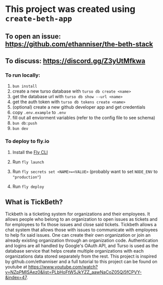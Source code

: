 # This project was created using `create-beth-app`
## To open an issue: https://github.com/ethanniser/the-beth-stack
## To discuss: https://discord.gg/Z3yUtMfkwa

### To run locally:

1. `bun install`
2. create a new turso database with `turso db create <name>`
3. get the database url with `turso db show --url <name>`
4. get the auth token with `turso db tokens create <name>`
5. (optional) create a new github developer app and get credentials
6. copy `.env.example` to `.env`
7. fill out all enviorment variables (refer to the config file to see schema)
8. `bun db:push`
9. `bun dev`

### To deploy to fly.io

1. Install the [Fly CLI](https://fly.io/docs/hands-on/install-flyctl/)

2. Run `fly launch`

3. Run `fly secrets set <NAME>=<VALUE>` (probably want to set `NODE_ENV` to `"production"`)

5. Run `fly deploy`

## What is TickBeth?

Tickbeth is a ticketing system for organizations and their employees. It allows people who belong to an organization to open issues as tickets and for employees to fix those issues and close said tickets. Tickbeth allows a chat system that allows those with issues to communicate with employees to help fix said issues. One can create their own organization or join an already existing organization through an organization code. Authentication and logins are all handled by Google's OAuth API, and Turso is used as the database service that helps create multiple organizations with each organizations data stored separately from the rest. This project is inspired by github.com/ethanniser and a full tutorial to this project can be found on youtube at https://www.youtube.com/watch?v=NZpPMlSAez0&list=PLbHoFtW5JkYZZ_aawNaCoZ05Qi5fCPVY-&index=47.
